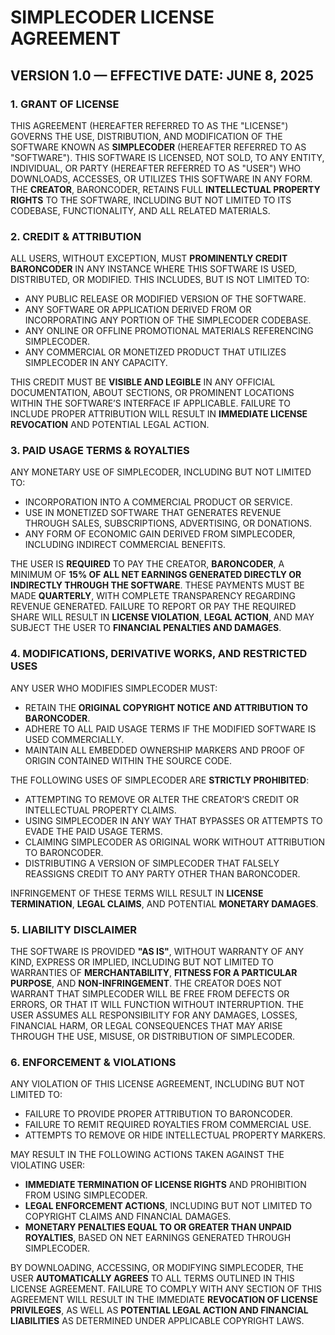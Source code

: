 # SIMPLECODER LICENSE AGREEMENT  
## VERSION 1.0 — EFFECTIVE DATE: JUNE 8, 2025  

### **1. GRANT OF LICENSE**  
THIS AGREEMENT (HEREAFTER REFERRED TO AS THE "LICENSE") GOVERNS THE USE, DISTRIBUTION, AND MODIFICATION OF THE SOFTWARE KNOWN AS **SIMPLECODER** (HEREAFTER REFERRED TO AS "SOFTWARE"). THIS SOFTWARE IS LICENSED, NOT SOLD, TO ANY ENTITY, INDIVIDUAL, OR PARTY (HEREAFTER REFERRED TO AS "USER") WHO DOWNLOADS, ACCESSES, OR UTILIZES THIS SOFTWARE IN ANY FORM. THE **CREATOR**, BARONCODER, RETAINS FULL **INTELLECTUAL PROPERTY RIGHTS** TO THE SOFTWARE, INCLUDING BUT NOT LIMITED TO ITS CODEBASE, FUNCTIONALITY, AND ALL RELATED MATERIALS.

### **2. CREDIT & ATTRIBUTION**  
ALL USERS, WITHOUT EXCEPTION, MUST **PROMINENTLY CREDIT BARONCODER** IN ANY INSTANCE WHERE THIS SOFTWARE IS USED, DISTRIBUTED, OR MODIFIED. THIS INCLUDES, BUT IS NOT LIMITED TO:  
- ANY PUBLIC RELEASE OR MODIFIED VERSION OF THE SOFTWARE.  
- ANY SOFTWARE OR APPLICATION DERIVED FROM OR INCORPORATING ANY PORTION OF THE SIMPLECODER CODEBASE.  
- ANY ONLINE OR OFFLINE PROMOTIONAL MATERIALS REFERENCING SIMPLECODER.  
- ANY COMMERCIAL OR MONETIZED PRODUCT THAT UTILIZES SIMPLECODER IN ANY CAPACITY.  

THIS CREDIT MUST BE **VISIBLE AND LEGIBLE** IN ANY OFFICIAL DOCUMENTATION, ABOUT SECTIONS, OR PROMINENT LOCATIONS WITHIN THE SOFTWARE’S INTERFACE IF APPLICABLE. FAILURE TO INCLUDE PROPER ATTRIBUTION WILL RESULT IN **IMMEDIATE LICENSE REVOCATION** AND POTENTIAL LEGAL ACTION.

### **3. PAID USAGE TERMS & ROYALTIES**  
ANY MONETARY USE OF SIMPLECODER, INCLUDING BUT NOT LIMITED TO:  
- INCORPORATION INTO A COMMERCIAL PRODUCT OR SERVICE.  
- USE IN MONETIZED SOFTWARE THAT GENERATES REVENUE THROUGH SALES, SUBSCRIPTIONS, ADVERTISING, OR DONATIONS.  
- ANY FORM OF ECONOMIC GAIN DERIVED FROM SIMPLECODER, INCLUDING INDIRECT COMMERCIAL BENEFITS.  

THE USER IS **REQUIRED** TO PAY THE CREATOR, **BARONCODER**, A MINIMUM OF **15% OF ALL NET EARNINGS GENERATED DIRECTLY OR INDIRECTLY THROUGH THE SOFTWARE**. THESE PAYMENTS MUST BE MADE **QUARTERLY**, WITH COMPLETE TRANSPARENCY REGARDING REVENUE GENERATED. FAILURE TO REPORT OR PAY THE REQUIRED SHARE WILL RESULT IN **LICENSE VIOLATION**, **LEGAL ACTION**, AND MAY SUBJECT THE USER TO **FINANCIAL PENALTIES AND DAMAGES**.

### **4. MODIFICATIONS, DERIVATIVE WORKS, AND RESTRICTED USES**  
ANY USER WHO MODIFIES SIMPLECODER MUST:  
- RETAIN THE **ORIGINAL COPYRIGHT NOTICE AND ATTRIBUTION TO BARONCODER**.  
- ADHERE TO ALL PAID USAGE TERMS IF THE MODIFIED SOFTWARE IS USED COMMERCIALLY.  
- MAINTAIN ALL EMBEDDED OWNERSHIP MARKERS AND PROOF OF ORIGIN CONTAINED WITHIN THE SOURCE CODE.  

THE FOLLOWING USES OF SIMPLECODER ARE **STRICTLY PROHIBITED**:  
- ATTEMPTING TO REMOVE OR ALTER THE CREATOR’S CREDIT OR INTELLECTUAL PROPERTY CLAIMS.  
- USING SIMPLECODER IN ANY WAY THAT BYPASSES OR ATTEMPTS TO EVADE THE PAID USAGE TERMS.  
- CLAIMING SIMPLECODER AS ORIGINAL WORK WITHOUT ATTRIBUTION TO BARONCODER.  
- DISTRIBUTING A VERSION OF SIMPLECODER THAT FALSELY REASSIGNS CREDIT TO ANY PARTY OTHER THAN BARONCODER.  

INFRINGEMENT OF THESE TERMS WILL RESULT IN **LICENSE TERMINATION**, **LEGAL CLAIMS**, AND POTENTIAL **MONETARY DAMAGES**.

### **5. LIABILITY DISCLAIMER**  
THE SOFTWARE IS PROVIDED **"AS IS"**, WITHOUT WARRANTY OF ANY KIND, EXPRESS OR IMPLIED, INCLUDING BUT NOT LIMITED TO WARRANTIES OF **MERCHANTABILITY**, **FITNESS FOR A PARTICULAR PURPOSE**, AND **NON-INFRINGEMENT**. THE CREATOR DOES NOT WARRANT THAT SIMPLECODER WILL BE FREE FROM DEFECTS OR ERRORS, OR THAT IT WILL FUNCTION WITHOUT INTERRUPTION. THE USER ASSUMES ALL RESPONSIBILITY FOR ANY DAMAGES, LOSSES, FINANCIAL HARM, OR LEGAL CONSEQUENCES THAT MAY ARISE THROUGH THE USE, MISUSE, OR DISTRIBUTION OF SIMPLECODER.

### **6. ENFORCEMENT & VIOLATIONS**  
ANY VIOLATION OF THIS LICENSE AGREEMENT, INCLUDING BUT NOT LIMITED TO:  
- FAILURE TO PROVIDE PROPER ATTRIBUTION TO BARONCODER.  
- FAILURE TO REMIT REQUIRED ROYALTIES FROM COMMERCIAL USE.  
- ATTEMPTS TO REMOVE OR HIDE INTELLECTUAL PROPERTY MARKERS.  

MAY RESULT IN THE FOLLOWING ACTIONS TAKEN AGAINST THE VIOLATING USER:  
- **IMMEDIATE TERMINATION OF LICENSE RIGHTS** AND PROHIBITION FROM USING SIMPLECODER.  
- **LEGAL ENFORCEMENT ACTIONS**, INCLUDING BUT NOT LIMITED TO COPYRIGHT CLAIMS AND FINANCIAL DAMAGES.  
- **MONETARY PENALTIES EQUAL TO OR GREATER THAN UNPAID ROYALTIES**, BASED ON NET EARNINGS GENERATED THROUGH SIMPLECODER.  

BY DOWNLOADING, ACCESSING, OR MODIFYING SIMPLECODER, THE USER **AUTOMATICALLY AGREES** TO ALL TERMS OUTLINED IN THIS LICENSE AGREEMENT. FAILURE TO COMPLY WITH ANY SECTION OF THIS AGREEMENT WILL RESULT IN THE IMMEDIATE **REVOCATION OF LICENSE PRIVILEGES**, AS WELL AS **POTENTIAL LEGAL ACTION AND FINANCIAL LIABILITIES** AS DETERMINED UNDER APPLICABLE COPYRIGHT LAWS.

